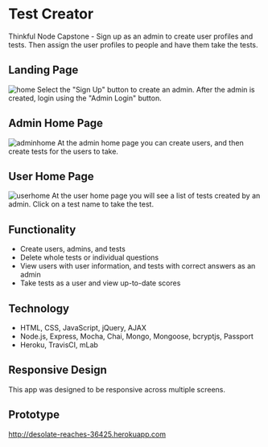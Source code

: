 # Test Creator

Thinkful Node Capstone - Sign up as an admin to create user profiles and tests. Then assign the user profiles to people and have them take the tests. 

## Landing Page

![home](https://user-images.githubusercontent.com/23110664/34546391-88ac3a72-f0c1-11e7-834b-5ec003d89991.JPG)
Select the "Sign Up" button to create an admin. After the admin is created, login using the "Admin Login" button. 

## Admin Home Page

![adminhome](https://user-images.githubusercontent.com/23110664/34546475-16f46c46-f0c2-11e7-8c52-f22b88879903.JPG)
At the admin home page you can create users, and then create tests for the users to take. 

## User Home Page

![userhome](https://user-images.githubusercontent.com/23110664/34546647-34d3a442-f0c3-11e7-8e36-4dd21b297589.JPG)
At the user home page you will see a list of tests created by an admin. Click on a test name to take the test. 

## Functionality
  -  Create users, admins, and tests
  -  Delete whole tests or individual questions
  -  View users with user information, and tests with correct answers as an admin
  -  Take tests as a user and view up-to-date scores
 
## Technology
  -  HTML, CSS, JavaScript, jQuery, AJAX
  -  Node.js, Express, Mocha, Chai, Mongo, Mongoose, bcryptjs, Passport
  -  Heroku, TravisCI, mLab
  
## Responsive Design
This app was designed to be responsive across multiple screens.

## Prototype
http://desolate-reaches-36425.herokuapp.com
